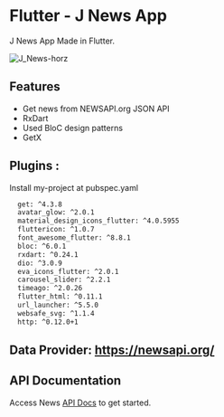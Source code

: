 # Flutter - J News App

J News App Made in Flutter.

![J_News-horz](https://github.com/nobelleon/J-News-App/assets/76748114/53da59f2-8437-4b1d-9e21-0f69a05fd24b)

## Features

- Get news from NEWSAPI.org JSON API
- RxDart
- Used BloC design patterns
- GetX

## Plugins :

Install my-project at pubspec.yaml

```bash
  get: ^4.3.8
  avatar_glow: ^2.0.1
  material_design_icons_flutter: ^4.0.5955
  fluttericon: ^1.0.7
  font_awesome_flutter: ^8.8.1
  bloc: ^6.0.1
  rxdart: ^0.24.1
  dio: ^3.0.9
  eva_icons_flutter: ^2.0.1
  carousel_slider: ^2.2.1
  timeago: ^2.0.26
  flutter_html: ^0.11.1
  url_launcher: ^5.5.0
  websafe_svg: ^1.1.4
  http: ^0.12.0+1
```

## Data Provider: https://newsapi.org/
    
## API Documentation

Access News [API Docs](https://newsapi.org/docs) to get started.



